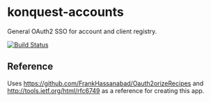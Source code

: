 konquest-accounts
=================

General OAuth2 SSO for account and client registry.

[![Build Status](https://travis-ci.org/Konquest/accounts.png?branch=master)](https://travis-ci.org/Konquest/accounts)

## Reference
Uses https://github.com/FrankHassanabad/Oauth2orizeRecipes and http://tools.ietf.org/html/rfc6749 as a reference for creating this app.
